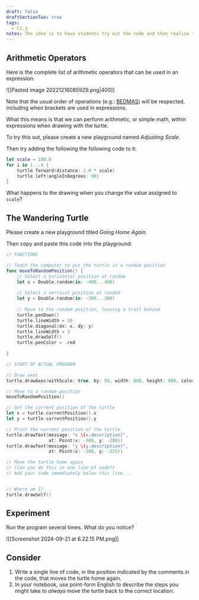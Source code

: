```yaml
---
draft: false
draftSectionTwo: true
tags:
  - C3.3
notes: The idea is to have students try out the code and then realize they can add a line of code that moves the turtle back to the origin by multiplying it's current x and y position by -1. Then we can share a playground with them that has a function that moves the turtle back to the origin, using a function (or develop that in class with them). See the Scratch Page for the link to the playground in question, and the code for the function.
---
```


## Arithmetic Operators

Here is the complete list of arithmetic operators that can be used in an expression:

![[Pasted image 20221216085929.png|400]]

Note that the usual order of operations (e.g.: [BEDMAS](https://www.mathnasium.ca/2023-03-order-of-operations-and-bedmas-explained)) will be respected, including when brackets are used in expressions.

What this means is that we can perform arithmetic, or simple math, within expressions when drawing with the turtle.

To try this out, please create a new playground named *Adjusting Scale*.

Then try adding the following the following code to it:

```swift
let scale = 100.0
for i in 1...4 {
    turtle.forward(distance: 2.0 * scale)
    turtle.left(angleInDegrees: 90)
}
```

What happens to the drawing when you change the value assigned to `scale`?

## The Wandering Turtle

Please create a new playground titled *Going Home Again*.

Then copy and paste this code into the playground:

```swift
// FUNCTIONS

// Teach the computer to put the turtle in a random position
func moveToRandomPosition() {
    // Select a horizontal position at random
    let x = Double.random(in: -400...400)
    
    // Select a vertical position at random
    let y = Double.random(in: -300...300)
    
    // Move to the random position, leaving a trail behind
    turtle.penDown()
    turtle.lineWidth = 10
    turtle.diagonal(dx: x, dy: y)
    turtle.lineWidth = 3
    turtle.drawSelf()
    turtle.penColor = .red
    
}

// START OF ACTUAL PROGRAM

// Draw axes
turtle.drawAxes(withScale: true, by: 50, width: 800, height: 800, color: .black)

// Move to a random position
moveToRandomPosition()

// Get the current position of the turtle
let x = turtle.currentPosition().x
let y = turtle.currentPosition().y

// Print the current position of the turtle
turtle.drawText(message: "x \(x.description)",
                at: Point(x: -300, y: -200))
turtle.drawText(message: "y \(y.description)",
                at: Point(x: -300, y: -225))

// Move the turtle home again
// (Can you do this in one line of code?)
// Add your code immediately below this line...


// Where am I?
turtle.drawSelf()
```

## Experiment

Run the program several times. What do you notice?

![[Screenshot 2024-09-21 at 6.22.15 PM.png]]

## Consider

1. Write a single line of code, in the position indicated by the comments in the code, that moves the turtle home again.
2. In your notebook, use point-form English to describe the steps you might take to *always* move the turtle back to the correct location.

